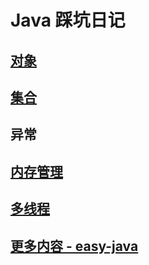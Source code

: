 # Java 踩坑日记

## [对象](Objects/README.md)
## [集合](Collections/README.md)
## 异常
## [内存管理](Memory/README.md)
## [多线程](Multi-threading/README.md)
## [更多内容 - easy-java](https://github.com/it-interview/easy-java)
